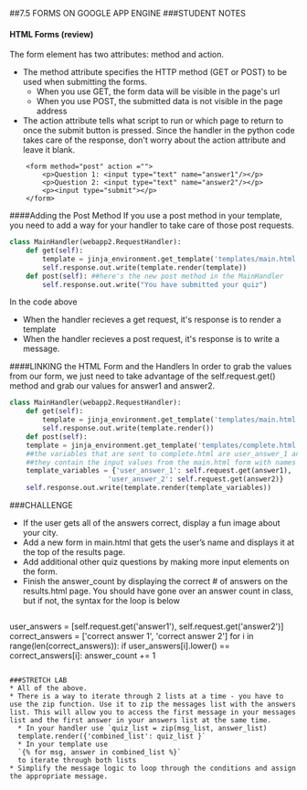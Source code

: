 ##7.5 FORMS ON GOOGLE APP ENGINE
###STUDENT NOTES
#### HTML Forms (review)

The form element has two attributes: method and action.
* The method attribute specifies the HTTP method (GET or POST) to be used when submitting the forms. 
  * When you use GET, the form data will be visible in the page's url
  * When you use POST, the submitted data is not visible in the page address
* The action attribute tells what script to run or which page to return to once the submit button is pressed. Since the handler in the python code takes care of the response, don't worry about the action attribute and leave it blank. 

```
	<form method="post" action ="">
		<p>Question 1: <input type="text" name="answer1"/></p>
		<p>Question 2: <input type="text" name="answer2"/></p>
		<p><input type="submit"></p>
	</form>
```


####Adding the  Post Method
If you use a post method in your template, you need to add a way for your handler to take care of those post requests.


```python
class MainHandler(webapp2.RequestHandler):
    def get(self):
    	template = jinja_environment.get_template('templates/main.html')
    	self.response.out.write(template.render(template))
    def post(self): ##here's the new post method in the MainHandler
    	self.response.out.write("You have submitted your quiz")
```
In the code above
* When the handler recieves a get request, it's response is to render a template
* When the handler recieves a post request, it's response is to write a message. 

####LINKING the HTML Form and the Handlers
In order to grab the values from our form, we just need to take advantage of the self.request.get() method and grab our values for answer1 and answer2.


```python
class MainHandler(webapp2.RequestHandler):
    def get(self):
    	template = jinja_environment.get_template('templates/main.html')
    	self.response.out.write(template.render())
    def post(self):
    template = jinja_environment.get_template('templates/complete.html')
    ##the variables that are sent to complete.html are user_answer_1 and user_answer_2
    ##they contain the input values from the main.html form with names answer1 and answer2
    template_variables = {'user_answer_1': self.request.get(answer1),
    			  		'user_answer_2': self.request.get(answer2)}
    self.response.out.write(template.render(template_variables))
```    		
###CHALLENGE
* If the user gets all of the answers correct, display a fun image about your city.
* Add a new form in main.html that gets the user’s name and displays it at the top of the results page.
* Add additional other quiz questions by making more input elements on  the form. 
*  Finish the answer_count by displaying the correct # of answers on the results.html page. You should have gone over an answer count in class, but if not, the syntax for the loop is below
  
> ```
user_answers = [self.request.get('answer1'), self.request.get('answer2')]
    	correct_answers = ['correct answer 1', 'correct answer 2']
for i in range(len(correct_answers)):
	    	if user_answers[i].lower() == correct_answers[i]:
	    		answer_count += 1
```

###STRETCH LAB 
* All of the above. 
* There is a way to iterate through 2 lists at a time - you have to use the zip function. Use it to zip the messages list with the answers list. This will allow you to access the first message in your messages list and the first answer in your answers list at the same time.
  * In your handler use `quiz_list = zip(msg_list, answer_list) 
  template.render({'combined_list': quiz_list }`
  * In your template use
  `{% for msg, answer in combined_list %}`
  to iterate through both lists
* Simplify the message logic to loop through the conditions and assign the appropriate message. 
